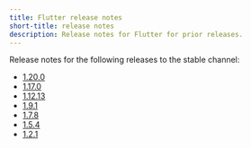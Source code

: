 ```yaml
---
title: Flutter release notes
short-title: release notes
description: Release notes for Flutter for prior releases.
---
```


Release notes for the following releases to the stable channel:
* [1.20.0][]
* [1.17.0][]
* [1.12.13][]
* [1.9.1][]
* [1.7.8][]
* [1.5.4][]
* [1.2.1][]


[1.20.0]: https://medium.com/flutter/announcing-flutter-1-20-2aaf68c89c75
[1.17.0]: https://medium.com/flutter/announcing-flutter-1-17-4182d8af7f8e
[1.12.13]: release-notes/release-notes-1.12.13
[1.9.1]: release-notes/release-notes-1.9.1
[1.7.8]: release-notes/release-notes-1.7.8
[1.5.4]: release-notes/release-notes-1.5.4
[1.2.1]: release-notes/release-notes-1.2.1
